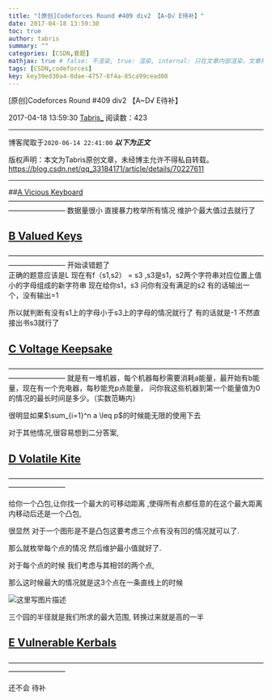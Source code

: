 ```yaml
---
title: "[原创]Codeforces Round #409 div2 【A~D√ E待补】"
date: 2017-04-18 13:59:30
toc: true
author: tabris
summary: ""
categories: [CSDN,套题]
mathjax: true # false: 不渲染, true: 渲染, internal: 只在文章内部渲染，文章列表中不渲染
tags: [CSDN,codeforces]
key: key39ed30a4-8dae-4757-8f4a-85ca99cead08
---
```


[原创]Codeforces Round #409 div2 【A~D√ E待补】

2017-04-18 13:59:30  [Tabris_](https://me.csdn.net/qq_33184171) 阅读数：423

---

博客爬取于`2020-06-14 22:41:00`
***以下为正文***

版权声明：本文为Tabris原创文章，未经博主允许不得私自转载。
https://blog.csdn.net/qq_33184171/article/details/70227611

<!-- more -->

---

##[A	Vicious Keyboard](http://codeforces.com/contest/801/problem/A)
————————————————————————————————————————————
数据量很小
直接暴力枚举所有情况 维护个最大值过去就行了

## [B	Valued Keys](http://codeforces.com/contest/801/problem/B)
————————————————————————————————————————————
开始读错题了  
正确的题意应该是L
现在有f（s1,s2） = s3 ,s3是s1，s2两个字符串对应位置上值小的字母组成的新字符串
现在给你s1，s3 问你有没有满足的s2 有的话输出一个，没有输出=1

所以就判断有没有s1上的字母小于s3上的字母的情况就行了 有的话就是-1
不然直接出书s3就行了

## [C	Voltage Keepsake](http://codeforces.com/contest/801/problem/C)
————————————————————————————————————————————
就是有一堆机器，每个机器每秒需要消耗a能量，最开始有b能量，现在有一个充电器，每秒能充p点能量，
问你我这些机器到第一个能量值为0的情况的最长时间是多少。（实数范畴内）

很明显如果$\sum_{i=1}^n a \leq p$的时候能无限的使用下去

对于其他情况,很容易想到二分答案,


## [D	Volatile Kite](http://codeforces.com/contest/801/problem/D)
————————————————————————————————————————————

给你一个凸包,让你找一个最大的可移动距离 ,使得所有点都任意的在这个最大距离内移动后还是一个凸包,

很显然 对于一个图形是不是凸包这要考虑三个点有没有凹的情况就可以了.

那么就枚举每个点的情况 然后维护最小值就好了.

对于每个点的时候 我们考虑与其相邻的两个点,

那么这时候最大的情况就是这3个点在一条直线上的时候 

![这里写图片描述](http://img.blog.csdn.net/20170418135837747?watermark/2/text/aHR0cDovL2Jsb2cuY3Nkbi5uZXQvcXFfMzMxODQxNzE=/font/5a6L5L2T/fontsize/400/fill/I0JBQkFCMA==/dissolve/70/gravity/SouthEast)

三个园的半径就是我们所求的最大范围, 转换过来就是高的一半 

## [E	Vulnerable Kerbals](http://codeforces.com/contest/801/problem/E)
————————————————————————————————————————————

还不会 待补

